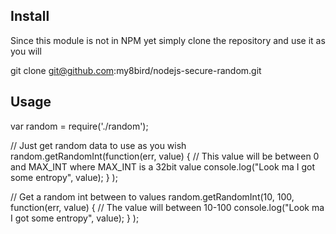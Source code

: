 Install
-------
Since this module is not in NPM yet simply clone the repository and use it as you will

git clone git@github.com:my8bird/nodejs-secure-random.git

Usage
-----

var random = require('./random');

// Just get random data to use as you wish
random.getRandomInt(function(err, value) {
   // This value will be between 0 and MAX_INT where MAX_INT is a 32bit value
   console.log("Look ma I got some entropy", value);
   }
);

// Get a random int between to values
random.getRandomInt(10, 100, function(err, value) {
   // The value will between 10-100
   console.log("Look ma I got some entropy", value);
   }
);

